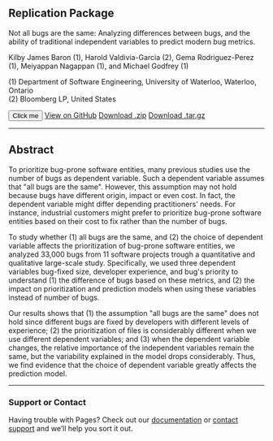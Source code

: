 




## Replication Package

Not all bugs are the same: Analyzing differences between bugs, and the ability of traditional independent variables to predict modern bug metrics.

Kilby James Baron (1), Harold Valdivia-Garcia (2), Gema Rodriguez-Perez (1), Meiyappan Nagappan (1), and Michael Godfrey (1)

(1) Department of Software Engineering, University of Waterloo, Waterloo, Ontario  
(2) Bloomberg LP, United States

<html lang="en-us">
  
  <head>
    <meta charset="UTF-8">
    <link rel="stylesheet" type="text/css" href="stylesheet.css" media="screen">
  </head>
  
  <button name="button" onclick="http://www.google.com">Click me</button>
  <a href="https://github.com/uw-swag/Not-All-Bugs-Are-The-Same" class="btn">View on GitHub</a>
  <a href="https://github.com/uw-swag/Not-All-Bugs-Are-The-Same/archive/master.zip" class="btn">Download .zip</a>
  <a href="https://github.com/uw-swag/Not-All-Bugs-Are-The-Same//tarball/master" class="btn">Download .tar.gz</a>

</html>

---

## Abstract

To prioritize bug-prone software entities, many previous studies use the number of bugs as dependent variable. Such a dependent variable assumes that "all bugs are the same". However, this assumption may not hold because bugs have different origin, impact or even cost. In fact, the dependent variable might differ depending practitioners' needs. For instance, industrial customers might prefer to prioritize bug-prone software entities based on their cost to fix rather than the number of bugs.

To study whether (1) all bugs are the same, and (2) the choice of dependent variable affects the prioritization of bug-prone software entities, we analyzed 33,000 bugs from 11 software projects trough a quantitative and qualitative large-scale study. Specifically, we used three dependent variables bug-fixed size, developer experience, and bug's priority to understand (1) the difference of bugs based on these metrics, and (2) the impact on prioritization and prediction models when using these variables instead of number of bugs.

Our results shows that (1) the assumption "all bugs are the same" does not hold since different bugs are fixed by developers with different levels of experience; (2) the prioritization of files is considerably different when we use different dependent variables; and (3) when the dependent variable changes, the relative importance of the independent variables remain the same, but the variability explained in the model drops considerably. Thus, we find evidence that the choice of dependent variable greatly affects the prediction model.

---



### Support or Contact

Having trouble with Pages? Check out our [documentation](https://help.github.com/categories/github-pages-basics/) or [contact support](https://github.com/contact) and we’ll help you sort it out.
